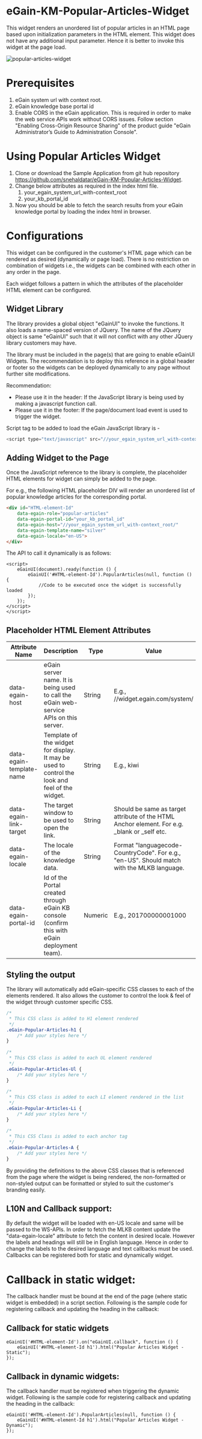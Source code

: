 # eGain-KM-Popular-Articles-Widget

This widget renders an unordered list of popular articles in an HTML page based upon initialization parameters in the HTML element. This widget does not have any additional input parameter. Hence it is better to invoke this widget at the page load.

![popular-articles-widget](https://user-images.githubusercontent.com/83938216/117636540-8ccb1280-b19e-11eb-9081-f6de40cd3733.JPG)


# Prerequisites
1. eGain system url with context root.
1. eGain knowledge base portal id 
1. Enable CORS in the eGain application. This is required in order to make the web service APIs work without CORS issues. Follow section "Enabling Cross-Origin Resource Sharing" of the product guide "eGain Administrator’s Guide to Administration Console".

# Using Popular Articles Widget
1. Clone or download the Sample Application from git hub repository https://github.com/snehaldatar/eGain-KM-Popular-Articles-Widget.
1. Change below attributes as required in the index html file.
    1. your_egain_system_url_with-context_root
    1. your_kb_portal_id
1. Now you should be able to fetch the search results from your eGain knowledge portal by loading the index html in browser.

# Configurations
This widget can be configured in the customer's HTML page which can be rendered as desired (dynamically or page load). There is no restriction on combination of widgets i.e., the widgets can be combined with each other in any order in the page.

Each widget follows a pattern in which the attributes of the placeholder HTML element can be configured.

## Widget Library
The library provides a global object "eGainUI" to invoke the functions. It also loads a name-spaced version of JQuery. The name of the JQuery object is same "eGainUI" such that it will not conflict with any other JQuery library customers may have.

The library must be included in the page(s) that are going to enable eGainUI Widgets. The recommendation is to deploy this reference in a global header or footer so the widgets can be deployed dynamically to any page without further site modifications.

Recommendation:
* Please use it in the header: If the JavaScript library is being used by making a javascript function call.
* Please use it in the footer: If the page/document load event is used to trigger the widget.

Script tag to be added to load the eGain JavaScript library is -

```JavaScript
<script type="text/javascript" src="//your_egain_system_url_with-context_root/widgets/libs/egain-ui-2.0.0.min.js"></script>
```


## Adding Widget to the Page
Once the JavaScript reference to the library is complete, the placeholder HTML elements for widget can simply be added to the page. 

For e.g., the following HTML placeholder DIV will render an unordered list of popular knowledge articles for the corresponding portal.


```html
<div id="HTML-element-Id"
    data-egain-role="popular-articles"
    data-egain-portal-id="your_kb_portal_id"
    data-egain-host="//your_egain_system_url_with-context_root/"
    data-egain-template-name="silver"
    data-egain-locale="en-US">
</div>
```

The API to call it dynamically is as follows:
```
<script>
    eGainUI(document).ready(function () {
        eGainUI('#HTML-element-Id').PopularArticles(null, function () {
            //Code to be executed once the widget is successfully loaded
        });
    });
</script>
</script>
```

## Placeholder HTML Element Attributes

|Attribute Name | Description | Type | Value | Default | Required |
|---------------|-------------|------|-------|---------|----------|
|data-egain-host |eGain server name. It is being used to call the eGain web-service APIs on this server.|	String	| E.g., //widget.egain.com/system/ |	NONE |	Yes |
|data-egain-template-name|Template of the widget for display. It may be used to control the look and feel of the widget.|	String|	E.g., kiwi |	kiwi |	No |
|data-egain-link-target | The target window to be used to open the link. |	String	| Should be same as target attribute of the HTML Anchor element. For e.g. _blank or _self etc. |	As default set by browser. |	No
|data-egain-locale | The locale of the knowledge data.|	String| Format "languagecode-CountryCode". For e.g., "en-US". Should match with the MLKB language. | en-US|	No|
|data-egain-portal-id | Id of the Portal created through eGain KB console (confirm this with eGain deployment team). | Numeric	| E.g., 201700000001000	| NONE	| Yes|



## Styling the output
The library will automatically add eGain-specific CSS classes to each of the elements rendered. It also allows the customer to control the look & feel of the widget through customer specific CSS.

```css
/*
 * This CSS class is added to H1 element rendered
 */
.eGain-Popular-Articles-h1 {
    /* Add your styles here */
}
  
/*
 * This CSS class is added to each UL element rendered
 */
.eGain-Popular-Articles-Ul {
    /* Add your styles here */
}
  
/*
 * This CSS class is added to each LI element rendered in the list
 */
.eGain-Popular-Articles-Li {
    /* Add your styles here */
}
  
/*
 * This CSS Class is added to each anchor tag
 */
.eGain-Popular-Articles-A {
    /* Add your styles here */
}
```

By providing the definitions to the above CSS classes that is referenced from the page where the widget is being rendered, the non-formatted or non-styled output can be formatted or styled to suit the customer's branding easily. 

## L10N and Callback support:
By default the widget will be loaded with en-US locale and same will be passed to the WS-APIs. In order to fetch the MLKB content update the "data-egain-locale" attribute to fetch the content in desired locale. However the labels and headings will still be in English language. Hence in order to change the labels to the desired language and text callbacks must be used. Callbacks can be registered both for static and dynamically widget.

# Callback in static widget: 
The callback handler must be bound at the end of the page (where static widget is embedded) in a script section. Following is the sample code for registering callback and updating the heading in the callback:

## Callback for static widgets
```
eGainUI('#HTML-element-Id').on("eGainUI.callback", function () {
    eGainUI('#HTML-element-Id h1').html("Popular Articles Widget - Static");
});
```
## Callback in dynamic widgets: 
The callback handler must be registered when triggering the dynamic widget. Following is the sample code for registering callback and updating the heading in the callback:
```
eGainUI('#HTML-element-Id').PopularArticles(null, function () {
    eGainUI('#HTML-element-Id h1').html("Popular Articles Widget - Dynamic");
});
```

